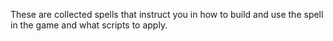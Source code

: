 These are collected spells that instruct you in how to build and use the spell in the game and what scripts to apply.